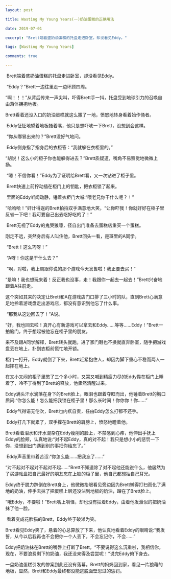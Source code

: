 ```yaml
---
layout: post 

title: Wasting My Young Years(一)奶油蛋糕的正确用法

date: 2019-07-01 

excerpt: "Brett端着盛奶油蛋糕的托盘走进卧室，却没看见Eddy。"

tags: [Wasting My Young Years] 

comments: true 

---
```





​		Brett端着盛奶油蛋糕的托盘走进卧室，却没看见Eddy。

​		“Eddy？”Brett一边往里走一边环顾四周。

​		“啊！！！”从背后传来一声尖叫，吓得Brett手一抖，托盘受到地球引力的召唤自由落体拥抱地板。

​		Brett看着还没入口的奶油蛋糕就这么撒了一地，愤怒地转身看着始作俑者。

​		Eddy怔怔地望着地板捂着嘴，他只是想吓唬一下Brett，没想到会这样。

 

​		“你从哪冒出来的？”Brett没好气地问。

​		Eddy侧身指了指身后的衣柜答：“我就躲在衣柜里的。”

​		“胡说！这么小的柜子你也能躲得进去？”Brett质疑道，嘴角不易察觉地微微上扬。

​		“嗯！不信你看！”Eddy为了证明给Brett看，又一次钻进了柜子里。

​		Brett快速上前拧动插在柜门上的钥匙，把衣柜锁了起来。

​		里面的Eddy听闻动静，锤着衣柜门大喊:“喂老兄你干什么呢？！”

​		“哈哈哈！”奸计得逞的Brett拍拍双手满意地大笑，“让你吓我！你就好好在柜子里反省一下吧！我可要自己出去吃好吃的了！”

 

​		Brett无视了Eddy的鬼哭狼嚎，径自出门准备去蛋糕店重买一个蛋糕。

刚走不远，突然身后有人叫住他，Brett回头一看，是班里的A同学。

​		“Brett！这么巧呀！”

​		“A呀！你这是干什么去？”

​		“啊，对啦，我上周跟你说的那个游戏今天发售啦！我正要去买！”

​		“是嘛！我也想玩来着！反正我也没事，走！我跟你一起去一起去！”Brett兴奋地跟着A往前走。

​		这个突如其来的决定让Brett和A在游戏店门口排了三小时的队，直到Brett心满意足地拎着游戏盘走出游戏店，都没有意识到他忘了什么事。

 

​		“那我从这边回去了！”A说。

​		“好，我也回去啦！真开心有新游戏可以拿去和Eddy……等等……Eddy！”Brett一拍脑门，终于想起被他忘在柜子里的朋友。

​		来不及跟A同学解释，Brett转头就跑。进了家门鞋也不换就直奔卧室，随手把游戏盘丢在地上，扑到衣柜前慌忙地开锁。

 

​		柜门一打开，Eddy就倒了下来，Brett赶紧抱住人，却因为脚下重心不稳而两人一起摔在地上。

​		在又小又闷的柜子里憋了三个多小时，又哭又喊到精疲力尽的Eddy靠在柜门上睡着了，冷不丁得到了Brett的释放，他骤然清醒过来。

​		Eddy满头汗水滴落在身下的Brett脸上，眼泪也跟着夺眶而出，他锤着Brett的胸口质问:“你怎么能！怎么能把我锁在柜子里！那么长时间！你你你！你……”

​		Eddy气得语无伦次，Brett也内疚自责，任由Eddy怎么打都不还手。

​		Eddy打几下就累了，双手撑在Brett的肩膀上，愤怒地瞪着他。

​		Brett看着泪水和汗水混杂在Eddy瘦削的脸上，不禁感到心疼，他伸出手抚上Eddy的脸颊，认真地说:“对不起Eddy，真的对不起！我只是想小小的惩罚一下你，没想到出门遇到别的事把你给忘了。”

​		Eddy声音里带着苦涩:“你怎么能……把我忘了……”

​		“对不起对不起对不起对不起……”Brett不知道除了对不起他还能说什么，他居然为了买游戏盘把自己最好的朋友忘在上锁的柜子里，他自己都想抽自己耳光。

 

​		Eddy终于脱力趴倒在Brett身上，他微微抬眼看见旁边因为Brett懒得打扫而化了满地的奶油，伸手去抹了把蛋糕上层还没沾到地板的奶油，蹭在了Brett脸上。

​		“哦Eddy，不要啦！”Brett嘴上嗔怪，却也没有拦着Eddy，由着他发泄似的把奶油抹了他一脸。

​		看着变成花脸猫的Brett，Eddy终于破涕为笑。

​		Brett看见Eddy笑了，悬着的心总算放了下来，他认真地看着Eddy的眼睛说:“我发誓，从今以后我再也不会把你一个人丢下，不会忘记你，不会……”

​		Eddy把奶油抹在Brett的嘴唇上打断了Brett，“不要说得这么沉重啦，我相信你。现在，不要浪费剩下的奶油，我还没来得及尝尝呢！”说完Eddy俯下身去。

 

​		一盘奶油蛋糕引发的惨案到此还没有落幕。Brett的妈妈回到家，看见一片狼藉的地板，显然，Brett和Eddy最终都没能逃脱面壁思过的惩罚。

 
